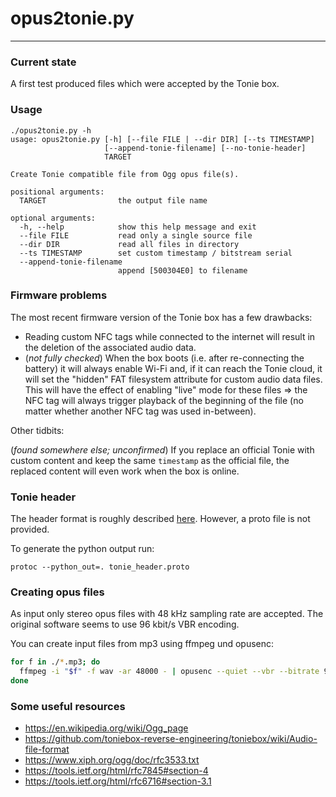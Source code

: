 # opus2tonie.py

---

### Current state

A first test produced files which were accepted by the Tonie box.

### Usage

```
./opus2tonie.py -h
usage: opus2tonie.py [-h] [--file FILE | --dir DIR] [--ts TIMESTAMP]
                     [--append-tonie-filename] [--no-tonie-header]
                     TARGET

Create Tonie compatible file from Ogg opus file(s).

positional arguments:
  TARGET                the output file name

optional arguments:
  -h, --help            show this help message and exit
  --file FILE           read only a single source file
  --dir DIR             read all files in directory
  --ts TIMESTAMP        set custom timestamp / bitstream serial
  --append-tonie-filename
                        append [500304E0] to filename
```

### Firmware problems

The most recent firmware version of the Tonie box has a few drawbacks:

* Reading custom NFC tags while connected to the internet will result in the deletion of the associated audio data.
* (*not fully checked*) When the box boots (i.e. after re-connecting the battery) it will always enable Wi-Fi and, if it can reach the Tonie cloud, it will set the "hidden" FAT filesystem attribute for custom audio data files. This will have the effect of enabling "live" mode for these files => the NFC tag will always trigger playback of the beginning of the file (no matter whether another NFC tag was used in-between).

Other tidbits:

(*found somewhere else; unconfirmed*) If you replace an official Tonie with custom content and keep the same `timestamp` as the official file, the replaced content will even work when the box is online.  

### Tonie header

The header format is roughly described [here](https://github.com/toniebox-reverse-engineering/toniebox/wiki/Audio-file-format). However, a proto file is not provided.

To generate the python output run:

`protoc --python_out=. tonie_header.proto`

### Creating opus files

As input only stereo opus files with 48 kHz sampling rate are accepted. The original software seems to use 96 kbit/s VBR encoding.

You can create input files from mp3 using ffmpeg und opusenc:

```bash
for f in ./*.mp3; do 
  ffmpeg -i "$f" -f wav -ar 48000 - | opusenc --quiet --vbr --bitrate 96 - "$(basename -s mp3 "$f")opus"
done
```

### Some useful resources
* https://en.wikipedia.org/wiki/Ogg_page
* https://github.com/toniebox-reverse-engineering/toniebox/wiki/Audio-file-format
* https://www.xiph.org/ogg/doc/rfc3533.txt
* https://tools.ietf.org/html/rfc7845#section-4
* https://tools.ietf.org/html/rfc6716#section-3.1
